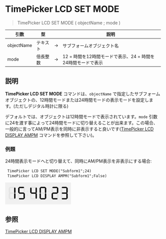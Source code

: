 # TimePicker LCD SET MODE

> TimePicker LCD SET MODE ( objectName ; mode )

| 引数 | 型 |     | 説明 |
| --- | --- | --- | --- |
| objectName | テキスト | → | サブフォームオブジェクト名 |
| mode | 倍長整数 | → | 12 = 時間を12時間モードで表示、24 = 時間を24時間モードで表示 |

## 説明

**TimePicker LCD SET MODE** コマンドは、`objectName` で指定したサブフォームオブジェクトの、12時間モードまたは24時間モードの表示モードを設定します。(ただしデジタル時計に限る)

デフォルトでは、オブジェクトは12時間モードで表示されています。`mode` 引数に24を渡す事によって24時間モードに切り替えることが出来ます。この場合、一般的に言ってAM/PM表示を同時に非表示すると良いです([TimePicker LCD DISPLAY AMPM](TimePicker%20LCD%20DISPLAY%20AMPM.ja.md) コマンドを参照して下さい)。

### 例題

24時間表示モードへと切り替えて、同時にAM/PM表示を非表示にする場合:

```4d
 TimePicker LCD SET MODE("Subform1";24)
 TimePicker LCD DISPLAY AMPM("Subform1";False)
```

![](../images/pict1239968.fr.png)

## 参照

[TimePicker LCD DISPLAY AMPM](TimePicker%20LCD%20DISPLAY%20AMPM.ja.md)
